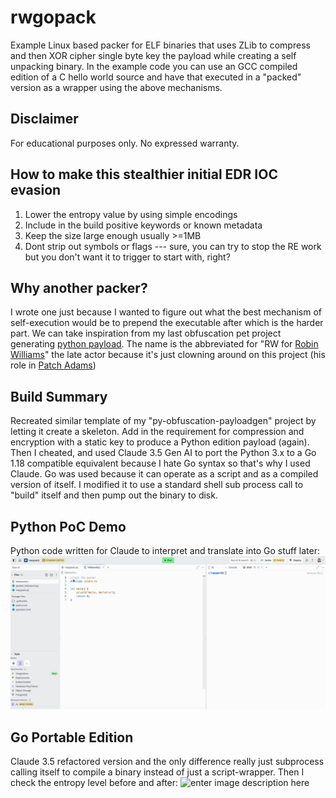 # rwgopack
Example Linux based packer for ELF binaries that uses ZLib to compress and then XOR cipher single byte key the payload while creating a self unpacking binary. In the example code you can use an GCC compiled edition of a C hello world source and have that executed in a "packed" version as a wrapper using the above mechanisms.

## Disclaimer
For educational purposes only. No expressed warranty.

## How to make this stealthier initial EDR IOC evasion
1. Lower the entropy value by using simple encodings
2. Include in the build positive keywords or known metadata
3. Keep the size large enough usually >=1MB
4. Dont strip out symbols or flags --- sure, you can try to stop the RE work but you don't want it to trigger to start with, right?

## Why another packer?
I wrote one just because I wanted to figure out what the best mechanism of self-execution would be to prepend the executable after which is the harder part. We can take inspiration from my last obfuscation pet project generating [python payload](https://github.com/dc401/py-obfuscation-payloadgen). The name is the abbreviated for "RW for [Robin Williams](https://www.imdb.com/name/nm0000245/)" the late actor because it's just clowning around on this project (his role in [Patch Adams](https://www.imdb.com/title/tt0129290/))

## Build Summary
Recreated similar template of my "py-obfuscation-payloadgen" project by letting it create a skeleton. Add in the requirement for compression and encryption with a static key to produce a Python edition payload (again). Then I cheated, and used Claude 3.5 Gen AI to port the Python 3.x to a Go 1.18 compatible equivalent because I hate Go syntax so that's why I used Claude. Go was used because it can operate as a script and as a compiled version of itself. I modified it to use a standard shell sub process call to "build" itself and then pump out the binary to disk.

## Python PoC Demo
Python code written for Claude to interpret and translate into Go stuff later:
![enter image description here](https://github.com/dc401/rwgopack/blob/main/rwpypack-demo-replit.gif?raw=true)

## Go Portable Edition
Claude 3.5 refactored version and the only difference really just subprocess calling itself to compile a binary instead of just a script-wrapper. Then I check the entropy level before and after:
![enter image description here](https://github.com/dc401/rwgopack/blob/main/rwgopack-replit-demo.gif?raw=true)

